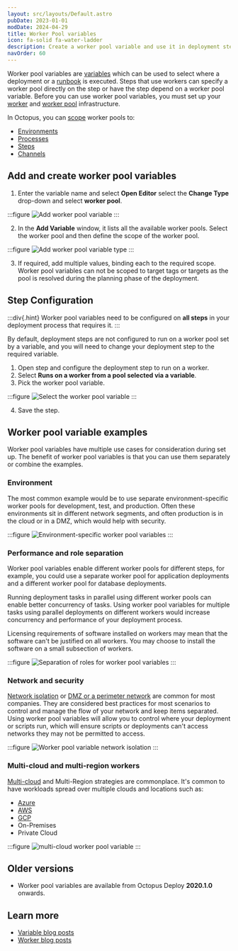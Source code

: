 ```yaml
---
layout: src/layouts/Default.astro
pubDate: 2023-01-01
modDate: 2024-04-29
title: Worker Pool variables
icon: fa-solid fa-water-ladder
description: Create a worker pool variable and use it in deployment steps
navOrder: 60
---
```


Worker pool variables are [variables](/docs/projects/variables/) which can be used to select where a deployment or a [runbook](/docs/runbooks/) is executed. Steps that use workers can specify a worker pool directly on the step or have the step depend on a worker pool variable.  Before you can use worker pool variables, you must set up your [worker](/docs/infrastructure/workers/) and [worker pool](/docs/infrastructure/workers/worker-pools) infrastructure.

In Octopus, you can [scope](/docs/projects/variables/getting-started/#scoping-variables) worker pools to:

- [Environments](/docs/infrastructure/environments)
- [Processes](/docs/projects/deployment-process)
- [Steps](/docs/projects/steps)
- [Channels](/docs/releases/channels)

## Add and create worker pool variables

1. Enter the variable name and select **Open Editor** select the **Change Type** drop-down and select **worker pool**.

:::figure
![Add worker pool variable](/docs/img/projects/variables/images/workerpoolvariable-add.png)
:::

2. In the **Add Variable** window, it lists all the available worker pools. Select the worker pool and then define the scope of the worker pool.

:::figure
![Add worker pool variable type](/docs/img/projects/variables/images/workerpoolvariable-changetype.png)
:::

3. If required, add multiple values, binding each to the required scope. Worker pool variables can not be scoped to target tags or targets as the pool is resolved during the planning phase of the deployment.

## Step Configuration

:::div{.hint}
Worker pool variables need to be configured on **all steps** in your deployment process that requires it.
:::

By default, deployment steps are not configured to run on a worker pool set by a variable, and you will need to change your deployment step to the required variable.

1. Open step and configure the deployment step to run on a worker.
2. Select **Runs on a worker from a pool selected via a variable**.
3. Pick the worker pool variable.

:::figure
![Select the worker pool variable](/docs/img/projects/variables/images/workerpoolvariable-selection.png)
:::

4. Save the step.

## Worker pool variable examples

Worker pool variables have multiple use cases for consideration during set up. The benefit of worker pool variables is that you can use them separately or combine the examples.

### Environment

The most common example would be to use separate environment-specific worker pools for development, test, and production. Often these environments sit in different network segments, and often production is in the cloud or in a DMZ, which would help with security.

:::figure
![Environment-specific worker pool variables](/docs/img/projects/variables/images/workerpoolvariable-environments.png)
:::

### Performance and role separation

Worker pool variables enable different worker pools for different steps, for example, you could use a separate worker pool for application deployments and a different worker pool for database deployments.

Running deployment tasks in parallel using different worker pools can enable better concurrency of tasks. Using worker pool variables for multiple tasks using parallel deployments on different workers would increase concurrency and performance of your deployment process.

Licensing requirements of software installed on workers may mean that the software can't be justified on all workers. You may choose to install the software on a small subsection of workers.

:::figure
![Separation of roles for worker pool variables](/docs/img/projects/variables/images/workerpoolvariable-roleseparation.png)
:::

### Network and security

[Network isolation](https://en.wikipedia.org/wiki/Network_segmentation) or [DMZ or a perimeter network](https://en.wikipedia.org/wiki/DMZ_(computing)) are common for most companies. They are considered best practices for most scenarios to control and manage the flow of your network and keep items separated. Using worker pool variables will allow you to control where your deployment or scripts run, which will ensure scripts or deployments can't access networks they may not be permitted to access.

:::figure
![Worker pool variable network isolation](/docs/img/projects/variables/images/workerpoolvariable-networkisolation.png)
:::

### Multi-cloud and multi-region workers

[Multi-cloud](https://en.wikipedia.org/wiki/Multicloud) and Multi-Region strategies are commonplace. It's common to have workloads spread over multiple clouds and locations such as:

- [Azure](https://azure.microsoft.com/en-us/)
- [AWS](https://aws.amazon.com/)
- [GCP](https://cloud.google.com/)
- On-Premises
- Private Cloud

:::figure
![multi-cloud worker pool variable](/docs/img/projects/variables/images/workerpoolvariable-multicloud.png)
:::

## Older versions
* Worker pool variables are available from Octopus Deploy **2020.1.0** onwards.

## Learn more

- [Variable blog posts](https://octopus.com/blog/tag/variables/1)
- [Worker blog posts](https://octopus.com/blog/tag/workers/1)
